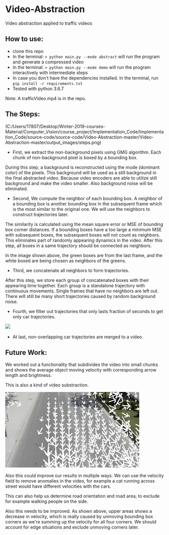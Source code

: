 # Video-Abstraction

Video abstraction applied to traffic videos

## How to use:
* clone this repo
* In the terminal: `> python main.py --mode abstract` will run the program and generate a compressed video
* In the terminal: `> python main.py --mode demo` will run the program interactively with intermediate steps
* In case you don't have the dependencies installed. In the terminal, run `pip install -r requirements.txt`
* Tested with python 3.6.7

Note: A trafficVideo.mp4 is in the repo.

## The Steps:
(C:/Users/17807/Desktop/Winter-2019-courses-Material/Computer_Vision/course_project/Implementation_Code/Implementation_Code/source-code/source-code/Video-Abstraction-master/Video-Abstraction-master/output_images/steps.png)
* First, we extract the non-background pixels using GMG algorithm. Each chunk of non-background pixel is boxed by a bounding box.

During this step, a background is reconstructed using the mode (dominant color) of the pixels. This background will be used as a still
background in the final abstracted video. Because video encoders are able to utilize still background and make the video smaller.
Also background noise will be eliminated.

* Second, We compute the neighbor of each bounding box. A neighbor of a bounding box is another bounding box in the subsequent frame which is the most similar to the original one. We will use the neighbors to construct trajectories later.

The similarity is calculated using the mean square error or MSE of bounding box corner distances. If a bounding boxes have a too large a minimum MSE with subsequent boxes, the subsequent boxes will not count as neighbors. This eliminates part of randomly appearing dynamics in the video. After this step, all boxes in a same trajectory should be connected as neighbors.

In the image shown above, the green boxes are from the last frame, and the white boxed are being chosen as neighbors of the greens.

* Third, we concatenate all neighbors to form trajectories.

After this step, we store each group of concatenated boxes with their appearing time together. Each group is a standalone trajectory with continuous movements. Single frames that have no neighbors are left out. There will still be many short trajectories caused by random background noise.


* Fourth, we filter out trajectories that only lasts fraction of seconds to get only car trajectories.

![](images/result.png)

* At last, non-overlapping car trajectories are merged to a video.
## Future Work:

We worked out a functionality that subdivides the video into small chunks and shows the average object moving velocity with corresponding arrow length and brightness.

This is also a kind of video substraction.


![](average_velocities.jpg)

Also this could improve our results in multiple ways. We can use the velocity field to remove anomalies in the video, for example a cat running across street would have different velocities with the cars.

This can also help us determine road orientation and road area, to exclude for example walking people on the side.

Also this needs to be improved. As shown above, upper areas shows a decrease in velocity, which is really caused by unmoving bounding box corners as we're summing up the velocity for all four corners. We should account for edge situations and exclude unmoving corners later.


